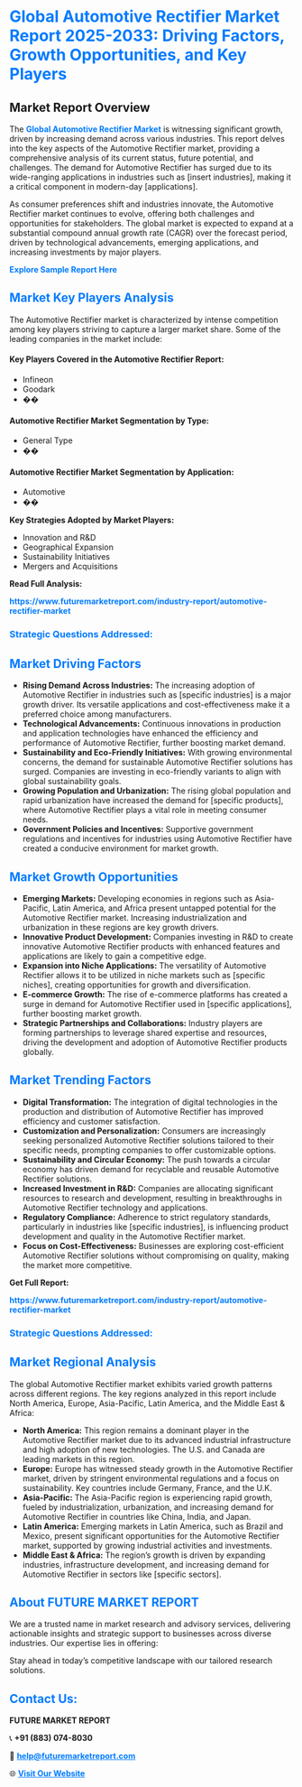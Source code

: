 <h1 style="color: #007BFF;">Global Automotive Rectifier Market Report 2025-2033: Driving Factors, Growth Opportunities, and Key Players</h1>

<section id="overview">
<h2>Market Report Overview</h2>
<p>The <a href="https://www.futuremarketreport.com/industry-report/automotive-rectifier-market" style="color: #007BFF; text-decoration: none;"><strong>Global Automotive Rectifier Market</strong></a> is witnessing significant growth, driven by increasing demand across various industries. This report delves into the key aspects of the Automotive Rectifier market, providing a comprehensive analysis of its current status, future potential, and challenges. The demand for Automotive Rectifier has surged due to its wide-ranging applications in industries such as [insert industries], making it a critical component in modern-day [applications].</p>
<p>As consumer preferences shift and industries innovate, the Automotive Rectifier market continues to evolve, offering both challenges and opportunities for stakeholders. The global market is expected to expand at a substantial compound annual growth rate (CAGR) over the forecast period, driven by technological advancements, emerging applications, and increasing investments by major players.</p>
</section>

<section id="overview">
<p><a href="https://www.futuremarketreport.com/request-sample/reportId=117488" style="color: #007BFF; text-decoration: none;"><strong>Explore Sample Report Here</strong></a></p>
</section>

<section id="key-players">
<h2 style="color: #007BFF;">Market Key Players Analysis</h2>
<p>The Automotive Rectifier market is characterized by intense competition among key players striving to capture a larger market share. Some of the leading companies in the market include:</p>
<h4>Key Players Covered in the Automotive Rectifier Report:</h4>
<ul><li>Infineon</li><li>Goodark</li><li>��</li></ul>
<h4>Automotive Rectifier Market Segmentation by Type:</h4>
<ul><li>General Type</li><li>��</li></ul>

<h4>Automotive Rectifier Market Segmentation by Application:</h4>
<ul><li>Automotive</li><li>��</li></ul>
<p><strong>Key Strategies Adopted by Market Players:</strong></p>
<ul>
<li>Innovation and R&D</li>
<li>Geographical Expansion</li>
<li>Sustainability Initiatives</li>
<li>Mergers and Acquisitions</li>
</ul>
</section>

<section>
<p><strong>Read Full Analysis: </strong></p><a href="https://www.futuremarketreport.com/industry-report/automotive-rectifier-market" style="color: #007BFF; text-decoration: none;"><strong>https://www.futuremarketreport.com/industry-report/automotive-rectifier-market</strong></a>
<h3 style="color: #007BFF;">Strategic Questions Addressed:</h3>
</section>

<section id="driving-factors">
<h2 style="color: #007BFF;">Market Driving Factors</h2>
<ul>
<li><strong>Rising Demand Across Industries:</strong> The increasing adoption of Automotive Rectifier in industries such as [specific industries] is a major growth driver. Its versatile applications and cost-effectiveness make it a preferred choice among manufacturers.</li>
<li><strong>Technological Advancements:</strong> Continuous innovations in production and application technologies have enhanced the efficiency and performance of Automotive Rectifier, further boosting market demand.</li>
<li><strong>Sustainability and Eco-Friendly Initiatives:</strong> With growing environmental concerns, the demand for sustainable Automotive Rectifier solutions has surged. Companies are investing in eco-friendly variants to align with global sustainability goals.</li>
<li><strong>Growing Population and Urbanization:</strong> The rising global population and rapid urbanization have increased the demand for [specific products], where Automotive Rectifier plays a vital role in meeting consumer needs.</li>
<li><strong>Government Policies and Incentives:</strong> Supportive government regulations and incentives for industries using Automotive Rectifier have created a conducive environment for market growth.</li>
</ul>
</section>

<section id="growth-opportunities">
<h2 style="color: #007BFF;">Market Growth Opportunities</h2>
<ul>
<li><strong>Emerging Markets:</strong> Developing economies in regions such as Asia-Pacific, Latin America, and Africa present untapped potential for the Automotive Rectifier market. Increasing industrialization and urbanization in these regions are key growth drivers.</li>
<li><strong>Innovative Product Development:</strong> Companies investing in R&D to create innovative Automotive Rectifier products with enhanced features and applications are likely to gain a competitive edge.</li>
<li><strong>Expansion into Niche Applications:</strong> The versatility of Automotive Rectifier allows it to be utilized in niche markets such as [specific niches], creating opportunities for growth and diversification.</li>
<li><strong>E-commerce Growth:</strong> The rise of e-commerce platforms has created a surge in demand for Automotive Rectifier used in [specific applications], further boosting market growth.</li>
<li><strong>Strategic Partnerships and Collaborations:</strong> Industry players are forming partnerships to leverage shared expertise and resources, driving the development and adoption of Automotive Rectifier products globally.</li>
</ul>
</section>

<section id="trending-factors">
<h2 style="color: #007BFF;">Market Trending Factors</h2>
<ul>
<li><strong>Digital Transformation:</strong> The integration of digital technologies in the production and distribution of Automotive Rectifier has improved efficiency and customer satisfaction.</li>
<li><strong>Customization and Personalization:</strong> Consumers are increasingly seeking personalized Automotive Rectifier solutions tailored to their specific needs, prompting companies to offer customizable options.</li>
<li><strong>Sustainability and Circular Economy:</strong> The push towards a circular economy has driven demand for recyclable and reusable Automotive Rectifier solutions.</li>
<li><strong>Increased Investment in R&D:</strong> Companies are allocating significant resources to research and development, resulting in breakthroughs in Automotive Rectifier technology and applications.</li>
<li><strong>Regulatory Compliance:</strong> Adherence to strict regulatory standards, particularly in industries like [specific industries], is influencing product development and quality in the Automotive Rectifier market.</li>
<li><strong>Focus on Cost-Effectiveness:</strong> Businesses are exploring cost-efficient Automotive Rectifier solutions without compromising on quality, making the market more competitive.</li>
</ul>
</section>

<section>
<p><strong>Get Full Report: </strong></p><a href="https://www.futuremarketreport.com/industry-report/automotive-rectifier-market" style="color: #007BFF; text-decoration: none;"><strong>https://www.futuremarketreport.com/industry-report/automotive-rectifier-market</strong></a>
<h3 style="color: #007BFF;">Strategic Questions Addressed:</h3>
</section>


<section id="regional-analysis">
<h2 style="color: #007BFF;">Market Regional Analysis</h2>
<p>The global Automotive Rectifier market exhibits varied growth patterns across different regions. The key regions analyzed in this report include North America, Europe, Asia-Pacific, Latin America, and the Middle East & Africa:</p>
<ul>
<li><strong>North America:</strong> This region remains a dominant player in the Automotive Rectifier market due to its advanced industrial infrastructure and high adoption of new technologies. The U.S. and Canada are leading markets in this region.</li>
<li><strong>Europe:</strong> Europe has witnessed steady growth in the Automotive Rectifier market, driven by stringent environmental regulations and a focus on sustainability. Key countries include Germany, France, and the U.K.</li>
<li><strong>Asia-Pacific:</strong> The Asia-Pacific region is experiencing rapid growth, fueled by industrialization, urbanization, and increasing demand for Automotive Rectifier in countries like China, India, and Japan.</li>
<li><strong>Latin America:</strong> Emerging markets in Latin America, such as Brazil and Mexico, present significant opportunities for the Automotive Rectifier market, supported by growing industrial activities and investments.</li>
<li><strong>Middle East & Africa:</strong> The region’s growth is driven by expanding industries, infrastructure development, and increasing demand for Automotive Rectifier in sectors like [specific sectors].</li>
</ul>
</section>

<footer>
<h2 style="color: #007BFF;">About FUTURE MARKET REPORT</h2>
<p>We are a trusted name in market research and advisory services, delivering actionable insights and strategic support to businesses across diverse industries. Our expertise lies in offering:</p>

<p>Stay ahead in today’s competitive landscape with our tailored research solutions.</p>

<h2 style="color: #007BFF;">Contact Us:</h2>
<p><strong>FUTURE MARKET REPORT</strong></p>
<p>📞 <strong>+91 (883) 074-8030</strong></p>
<p>📧 <strong><a href="mailto:help@futuremarketreport.com" style="color: #007BFF;">help@futuremarketreport.com</a></strong></p>
<p>🌐 <strong><a href="https://www.futuremarketreport.com/" style="color: #007BFF;">Visit Our Website</a></strong></p>
</footer>